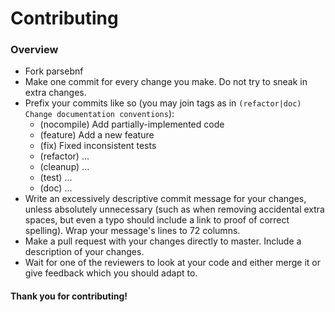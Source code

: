 # Contributing

### Overview

* Fork parsebnf
* Make one commit for every change you make. Do not try to sneak in
  extra changes.
* Prefix your commits like so (you may join tags as in `(refactor|doc) Change documentation conventions`):
  * (nocompile) Add partially-implemented code
  * (feature) Add a new feature
  * (fix) Fixed inconsistent tests
  * (refactor) ...
  * (cleanup) ...
  * (test) ...
  * (doc) ...
* Write an excessively descriptive commit message for your changes,
  unless absolutely unnecessary (such as when removing accidental extra
  spaces, but even a typo should include a link to proof of correct
  spelling). Wrap your message's lines to 72 columns.
* Make a pull request with your changes directly to master. Include a
  description of your changes.
* Wait for one of the reviewers to look at your code and either merge it
  or give feedback which you should adapt to.


#### Thank you for contributing!
